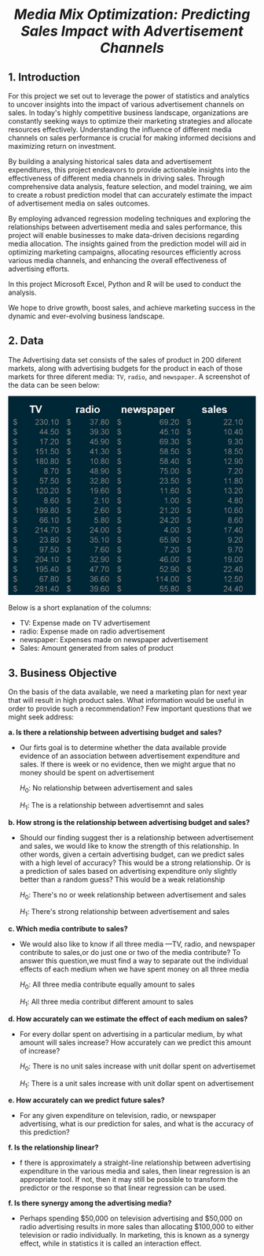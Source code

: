 # **<p style="text-align: center;font-style: italic;">Media Mix Optimization: Predicting Sales Impact with Advertisement Channels</p>**

## 1. Introduction

For this project we set out to leverage the power of statistics and analytics to uncover insights into the impact of various advertisement channels on sales. In today's highly competitive business landscape, organizations are constantly seeking ways to optimize their marketing strategies and allocate resources effectively. Understanding the influence of different media channels on sales performance is crucial for making informed decisions and maximizing return on investment.

By building a analysing historical sales data and advertisement expenditures, this project endeavors to provide actionable insights into the effectiveness of different media channels in driving sales. Through comprehensive data analysis, feature selection, and model training, we aim to create a robust prediction model that can accurately estimate the impact of advertisement media on sales outcomes.

By employing advanced regression modeling techniques and exploring the relationships between advertisement media and sales performance, this project will enable businesses to make data-driven decisions regarding media allocation. The insights gained from the prediction model will aid in optimizing marketing campaigns, allocating resources efficiently across various media channels, and enhancing the overall effectiveness of advertising efforts.

In this project Microsoft Excel, Python and R  will be used to conduct the analysis.

We hope to drive growth, boost sales, and achieve marketing success in the dynamic and ever-evolving business landscape.

## 2. Data

The Advertising data set consists of the sales of product
in 200 diferent markets, along with advertising budgets for the product in
each of those markets for three diferent media: `TV`, `radio`, and `newspaper`. A screenshot of the data can be seen below:

![alt text](images/dataset.png "Sales and ADverisement Expenditure")

Below is a short explanation of the columns:

* TV: Expense made on TV advertisement
* radio: Expense made on radio advertisement
* newspaper: Expenses made on newspaper advertisement
* Sales: Amount generated from sales of product

## 3. Business Objective

On the basis of the data available, we need a marketing plan for next year that will result in
high product sales. What information would be useful in order to provide
such a recommendation? Few important questions that we might seek address:

**a. Is there a relationship between advertising budget and sales?**

* Our firts goal is to determine whether the data available provide evidence of an association between advertisement expenditure and sales. If there is week or no evidence, then we might argue that no money should be spent on advertisement

   $H_{0}$: No relationship between advertisement and sales

   $H_{1}$: The is a relationship between advertisemnt and sales

**b. How strong is the relationship between advertising budget and sales?**

* Should our finding suggest ther is a relationship between advertisement and sales, we would like to know the strength of this relationship. In other words, given a certain advertising budget, can we predict sales with a high level of accuracy? This would be a strong relationship. Or is a prediction of sales based on advertising expenditure only slightly better than a random guess? This would be a weak relationship

    $H_{0}$: There's no or week relationship between advertisement and sales

    $H_{1}$: There's strong relationship between advertisement and sales

**c. Which media contribute to sales?**

* We would also like to know if all three media —TV, radio, and newspaper contribute to sales,or do just one or two of the media contribute? To answer this question,we must find a way to separate out the individual effects of each medium when we have spent money on all three media

    $H_{0}$: All three media contribute equally amount to sales

    $H_{1}$: All three media contribut different amount to sales

**d. How accurately can we estimate the effect of each medium on sales?**

* For every dollar spent on advertising in a particular medium, by what amount will sales increase? How accurately can we predict this amount of increase?

    $H_{0}$: There is no unit sales increase with unit dollar spent on advertisemet

    $H_{1}$: There is a unit sales increase with unit dollar spent on advertisement

**e. How accurately can we predict future sales?**

* For any given expenditure on television, radio, or newspaper advertising, what is our prediction for sales, and what is the accuracy of this prediction?

**f.  Is the relationship linear?**

* f there is approximately a straight-line relationship between advertising expenditure in the various media and sales, then linear regression is an appropriate tool. If not, then it may still be possible to transform the predictor or the response so that linear regression can be
used.

**f.  Is there synergy among the advertising media?**

* Perhaps spending $50,000 on television advertising and $50,000 on radio advertising results in more sales than allocating $100,000 to either television or radio individually. In marketing, this is known as a synergy effect, while in statistics it is called an interaction effect.
